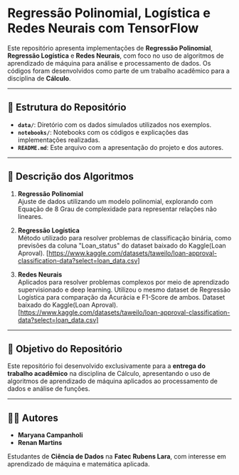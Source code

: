 # Regressão Polinomial, Logística e Redes Neurais com TensorFlow

Este repositório apresenta implementações de **Regressão Polinomial**, **Regressão Logística** e **Redes Neurais**, com foco no uso de algoritmos de aprendizado de máquina para análise e processamento de dados. Os códigos foram desenvolvidos como parte de um trabalho acadêmico para a disciplina de **Cálculo**.

---

## 📂 Estrutura do Repositório

- **`data/`**: Diretório com os dados simulados utilizados nos exemplos.  
- **`notebooks/`**: Notebooks com os códigos e explicações das implementações realizadas.  
- **`README.md`**: Este arquivo com a apresentação do projeto e dos autores.  

---

## 📜 Descrição dos Algoritmos

1. **Regressão Polinomial**  
   Ajuste de dados utilizando um modelo polinomial, explorando com Equação de 8 Grau de complexidade para representar relações não lineares.  

2. **Regressão Logística**  
   Método utilizado para resolver problemas de classificação binária, como previsões da coluna "Loan_status" do dataset baixado do Kaggle(Loan Aproval).
   [https://www.kaggle.com/datasets/taweilo/loan-approval-classification-data?select=loan_data.csv]

3. **Redes Neurais**  
   Aplicados para resolver problemas complexos por meio de aprendizado supervisionado e deep learning. Utilizou o mesmo dataset de Regressão Logística
   para comparação da Acurácia e F1-Score de ambos. Dataset baixado do Kaggle(Loan Aproval).
   [https://www.kaggle.com/datasets/taweilo/loan-approval-classification-data?select=loan_data.csv]

---

## 🎯 Objetivo do Repositório

Este repositório foi desenvolvido exclusivamente para a **entrega do trabalho acadêmico** na disciplina de Cálculo, apresentando o uso de algoritmos de aprendizado de máquina aplicados ao processamento de dados e análise de funções.

---

## 🧑‍💻 Autores

- **Maryana Campanholi**  
- **Renan Martins**  

Estudantes de **Ciência de Dados** na **Fatec Rubens Lara**, com interesse em aprendizado de máquina e matemática aplicada.  
